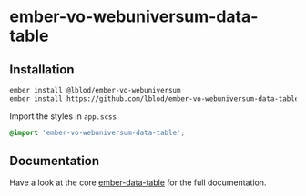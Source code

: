 # ember-vo-webuniversum-data-table

## Installation
```bash
ember install @lblod/ember-vo-webuniversum
ember install https://github.com/lblod/ember-vo-webuniversum-data-table.git
```

Import the styles in `app.scss`
```scss
@import 'ember-vo-webuniversum-data-table';
```

## Documentation
Have a look at the core [ember-data-table](https://github.com/mu-semtech/ember-data-table) for the full documentation.

